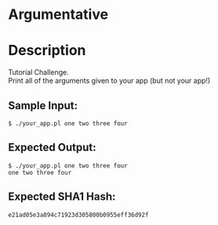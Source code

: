# Argumentative

# Description

<p>Tutorial Challenge. <br/>
Print all of the arguments given to your app (but not your app!)</p>

## Sample Input:

```
$ ./your_app.pl one two three four
```
## Expected Output:

```
$ ./your_app.pl one two three four
one two three four
```
## Expected SHA1 Hash:

```
e21ad05e3a894c71923d305800b0955eff36d92f
```
